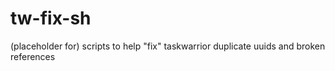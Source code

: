 # tw-fix-sh
(placeholder for) scripts to help "fix" taskwarrior duplicate uuids and broken references
